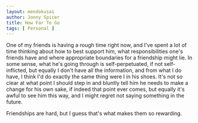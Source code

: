 ```yaml
---
layout: mendokusai
author: Jonny Spicer
title: How Far To Go
tags: [ Personal ]
---
```

One of my friends is having a rough time right now, and I've spent a lot of time thinking about how to best support him, what responsibilities one's friends have and where appropriate
boundaries for a friendship might lie. In some sense, what he's going through is self-perpetuated, if not self-inflicted, but equally I don't have all the information, and from what
I do have, I think I'd do exactly the same thing were I in his shoes. It's not so clear at what point I should step in and bluntly tell him he needs to make a change for his own sake,
if indeed that point ever comes, but equally it's awful to see him this way, and I might regret not saying something in the future.

Friendships are hard, but I guess that's what makes them so rewarding.
